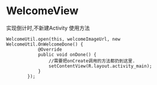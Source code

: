 # WelcomeView
实现倒计时,不新建Activity  使用方法  
```
WelcomeUtil.open(this, welcomeImageUrl, new WelcomeUtil.OnWelcomeDone() {
            @Override
            public void onDone() {
                //需要把onCreate调用的方法都扔到这里.
                setContentView(R.layout.activity_main);
            }
        });
```
